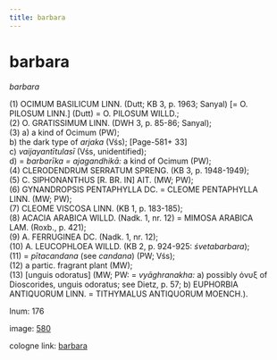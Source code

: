 ```yaml
---
title: barbara
---
```


# barbara

<i>barbara</i>  <div n="P" />(1) <bot>OCIMUM BASILICUM LINN.</bot> (Dutt; KB 3, p. 1963; Sanyal) [= <bot>O. <div n="lb" />PILOSUM LINN.</bot>] (Dutt) = <bot>O. PILOSUM WILLD.</bot>; <div n="P" />(2) <bot>O. GRATISSIMUM LINN.</bot> (DWH 3, p. 85-86; Sanyal); <div n="P" />(3) a) a kind of Ocimum (PW); <div n="lb" />b) the dark type of <i>arjaka</i> (Vśs); [Page-581+ 33] <div n="lb" />c) <i>vaijayantītulasī</i> (Vśs, unidentified); <div n="lb" />d) = <i>barbarīka = ajagandhikā:</i> a kind of Ocimum (PW); <div n="P" />(4) <bot>CLERODENDRUM SERRATUM SPRENG.</bot> (KB 3, p. 1948-1949); <div n="P" />(5) <bot>C. SIPHONANTHUS [R. BR. IN] AIT.</bot> (MW; PW); <div n="P" />(6) <bot>GYNANDROPSIS PENTAPHYLLA DC.</bot> = <bot>CLEOME PENTAPHYLLA <div n="lb" />LINN.</bot> (MW; PW); <div n="P" />(7) <bot>CLEOME VISCOSA LINN.</bot> (KB 1, p. 183-185); <div n="P" />(8) <bot>ACACIA ARABICA WILLD.</bot> (Nadk. 1, nr. 12) = <bot>MIMOSA ARABICA <div n="lb" />LAM.</bot> (Roxb., p. 421); <div n="P" />(9) <bot>A. FERRUGINEA DC.</bot> (Nadk. 1, nr. 12); <div n="P" />(10) <bot>A. LEUCOPHLOEA WILLD.</bot> (KB 2, p. 924-925: <i>śvetabarbara</i>); <div n="P" />(11) = <i>pītacandana</i> (see <i>candana</i>) (PW; Vśs); <div n="P" />(12) a partic. fragrant plant (MW); <div n="P" />(13) [unguis odoratus] (MW; PW: = <i>vyāghranakha:</i> a) possibly <lang n="greek">ὀνυξ</lang> of Dioscorides, unguis odoratus; see Dietz, p. 57; b) <bot>EUPHORBIA <div n="lb" />ANTIQUORUM LINN.</bot> = <bot>TITHYMALUS ANTIQUORUM MOENCH.</bot>).

lnum: 176

image: [580](https://www.sanskrit-lexicon.uni-koeln.de/scans/csl-apidev/servepdf.php?dict=snp&page=580)

cologne link: [barbara](https://sanskrit-lexicon.uni-koeln.de/scans/csl-apidev/getword.php?dict=snp&key=barbara)

